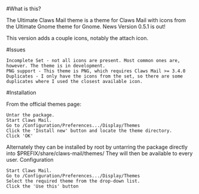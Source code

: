 #What is this?

The Ultimate Claws Mail theme is a theme for Claws Mail with icons from the Ultimate Gnome theme for Gnome.
News
Version 0.5.1 is out!

This version adds a couple icons, notably the attach icon.

#Issues

    Incomplete Set - not all icons are present. Most common ones are, however. The theme is in development.
    PNG support - This theme is PNG, which requires Claws Mail >= 3.4.0
    Duplicates - I only have the icons from the set, so there are some duplicates where I used the closest available icon.

#Installation

From the official themes page:

    Untar the package.
    Start Claws Mail.
    Go to /Configuration/Preferences.../Display/Themes
    Click the 'Install new' button and locate the theme directory.
    Click 'OK'

Alternately they can be installed by root by untarring the package directly into $PREFIX/share/claws-mail/themes/ They will then be available to every user.
Configuration

    Start Claws Mail.
    Go to /Configuration/Preferences.../Display/Themes
    Select the required theme from the drop-down list.
    Click the 'Use this' button

